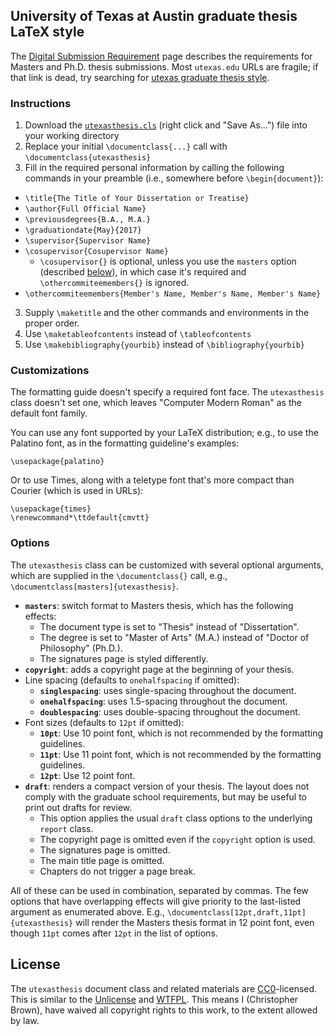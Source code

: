 ## University of Texas at Austin graduate thesis LaTeX style

The [Digital Submission Requirement](https://gradschool.utexas.edu/academics/theses-and-dissertations/digital-submission-requirement) page describes the requirements for Masters and Ph.D. thesis submissions.
Most `utexas.edu` URLs are fragile; if that link is dead, try searching for [utexas graduate thesis style](https://www.google.com/search?q=utexas+graduate+thesis+style).


### Instructions

1. Download the [`utexasthesis.cls`](https://raw.githubusercontent.com/linguistics/utexas-latex/master/utexasthesis.cls) (right click and "Save As...") file into your working directory
2. Replace your initial `\documentclass{...}` call with `\documentclass{utexasthesis}`
3. Fill in the required personal information by calling the following commands in your preamble (i.e., somewhere before `\begin{document}`):
  - `\title{The Title of Your Dissertation or Treatise}`
  - `\author{Full Official Name}`
  - `\previousdegrees{B.A., M.A.}`
  - `\graduationdate{May}{2017}`
  - `\supervisor{Supervisor Name}`
  - `\cosupervisor{Cosupervisor Name}`
    + `\cosupervisor{}` is optional, unless you use the `masters` option (described [below](#options)),
      in which case it's required and `\othercommiteemembers{}` is ignored.
  - `\othercommiteemembers{Member's Name, Member's Name, Member's Name}`
3. Supply `\maketitle` and the other commands and environments in the proper order.
4. Use `\maketableofcontents` instead of `\tableofcontents`
5. Use `\makebibliography{yourbib}` instead of `\bibliography{yourbib}`


### Customizations

The formatting guide doesn't specify a required font face.
The `utexasthesis` class doesn't set one, which leaves "Computer Modern Roman" as the default font family.

You can use any font supported by your LaTeX distribution; e.g., to use the Palatino font, as in the formatting guideline's examples:

    \usepackage{palatino}

Or to use Times, along with a teletype font that's more compact than Courier (which is used in URLs):

    \usepackage{times}
    \renewcommand*\ttdefault{cmvtt}


### Options

The `utexasthesis` class can be customized with several optional arguments,
which are supplied in the `\documentclass{}` call, e.g., `\documentclass[masters]{utexasthesis}`.

- **`masters`**: switch format to Masters thesis, which has the following effects:
  + The document type is set to "Thesis" instead of "Dissertation".
  + The degree is set to "Master of Arts" (M.A.) instead of "Doctor of Philosophy" (Ph.D.).
  + The signatures page is styled differently.
- **`copyright`**: adds a copyright page at the beginning of your thesis.
- Line spacing (defaults to `onehalfspacing` if omitted):
  + **`singlespacing`**: uses single-spacing throughout the document.
  + **`onehalfspacing`**: uses 1.5-spacing throughout the document.
  + **`doublespacing`**: uses double-spacing throughout the document.
- Font sizes (defaults to `12pt` if omitted):
  + **`10pt`**: Use 10 point font, which is not recommended by the formatting guidelines.
  + **`11pt`**: Use 11 point font, which is not recommended by the formatting guidelines.
  + **`12pt`**: Use 12 point font.
- **`draft`**: renders a compact version of your thesis. The layout does not comply with the graduate school requirements, but may be useful to print out drafts for review.
  + This option applies the usual `draft` class options to the underlying `report` class.
  + The copyright page is omitted even if the `copyright` option is used.
  + The signatures page is omitted.
  + The main title page is omitted.
  + Chapters do not trigger a page break.

All of these can be used in combination, separated by commas.
The few options that have overlapping effects will give priority to the last-listed argument as enumerated above.
E.g., `\documentclass[12pt,draft,11pt]{utexasthesis}` will render the Masters thesis format in 12 point font, even though `11pt` comes after `12pt` in the list of options.


## License

The `utexasthesis` document class and related materials are [CC0](https://creativecommons.org/publicdomain/zero/1.0/)-licensed.
This is similar to the [Unlicense](http://unlicense.org) and [WTFPL](http://wtfpl.net).
This means I (Christopher Brown), have waived all copyright rights to this work, to the extent allowed by law.
